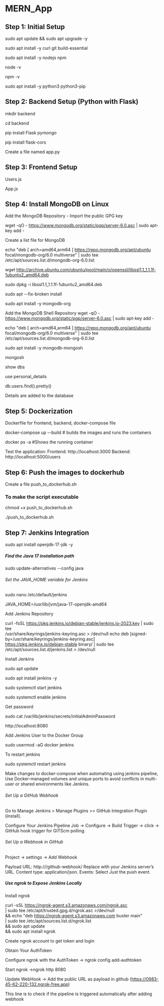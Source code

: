 # MERN_App


## Step 1: Initial Setup
sudo apt update && sudo apt upgrade -y

sudo apt install -y curl git build-essential

sudo apt install -y nodejs npm

node -v

npm -v

sudo apt install -y python3 python3-pip

## Step 2: Backend Setup (Python with Flask)
mkdir backend

cd backend

pip install Flask pymongo

pip install flask-cors

Create a file named app.py

## Step 3: Frontend Setup
Users.js

App.js

## Step 4: Install MongoDB on Linux
Add the MongoDB Repository - Import the public GPG key

wget -qO - https://www.mongodb.org/static/pgp/server-6.0.asc | sudo apt-key add -

Create a list file for MongoDB

echo "deb [ arch=amd64,arm64 ] https://repo.mongodb.org/apt/ubuntu focal/mongodb-org/6.0 multiverse" | sudo tee /etc/apt/sources.list.d/mongodb-org-6.0.list

wget http://archive.ubuntu.com/ubuntu/pool/main/o/openssl/libssl1.1_1.1.1f-1ubuntu2_amd64.deb

sudo dpkg -i libssl1.1_1.1.1f-1ubuntu2_amd64.deb

sudo apt --fix-broken install

sudo apt install -y mongodb-org

Add the MongoDB Shell Repository
wget -qO - https://www.mongodb.org/static/pgp/server-6.0.asc | sudo apt-key add -

echo "deb [ arch=amd64,arm64 ] https://repo.mongodb.org/apt/ubuntu focal/mongodb-org/6.0 multiverse" | sudo tee /etc/apt/sources.list.d/mongodb-org-6.0.list

sudo apt install -y mongodb-mongosh

mongosh

show dbs

use personal_details

db.users.find().pretty()

Details are added to the database

## Step 5: Dockerization

Dockerfile for frontend, backend, docker-compose file

docker-compose up --build # builds the images and runs the containers

docker ps -a #Shows the running container

Test the application:
Frontend: http://localhost:3000
Backend: http://localhost:5000/users

## Step 6: Push the images to dockerhub

Create a file push_to_dockerhub.sh

### To make the script executable
chmod +x push_to_dockerhub.sh

./push_to_dockerhub.sh

## Step 7: Jenkins Integration
sudo apt install openjdk-17-jdk -y

##### Find the Java 17 installation path
sudo update-alternatives --config java

###### Set the JAVA_HOME variable for Jenkins
sudo nano /etc/default/jenkins

JAVA_HOME=/usr/lib/jvm/java-17-openjdk-amd64

Add Jenkins Repository

curl -fsSL https://pkg.jenkins.io/debian-stable/jenkins.io-2023.key | sudo tee \
    /usr/share/keyrings/jenkins-keyring.asc > /dev/null
echo deb [signed-by=/usr/share/keyrings/jenkins-keyring.asc] \
    https://pkg.jenkins.io/debian-stable binary/ | sudo tee \
    /etc/apt/sources.list.d/jenkins.list > /dev/null

Install Jenkins

sudo apt update

sudo apt install jenkins -y

sudo systemctl start jenkins

sudo systemctl enable jenkins

Get password

sudo cat /var/lib/jenkins/secrets/initialAdminPassword

http://localhost:8080

Add Jenkins User to the Docker Group

sudo usermod -aG docker jenkins

To restart jenkins

sudo systemctl restart jenkins

Make changes to docker-compose when automating using jenkins pipeline,
Use Docker-managed volumes and unique ports to avoid conflicts in multi-user or shared environments like Jenkins.


###### Set Up a GitHub Webhook

Go to Manage Jenkins > Manage Plugins >> GitHub Integration Plugin (install).

Configure Your Jenkins Pipeline Job -> Configure -> Build Trigger -> click -> GitHub hook trigger for GITScm polling.

###### Set Up a Webhook in GitHub

Project -> settings -> Add Webhook

Payload URL: http://<your-jenkins-server>/github-webhook/
Replace <your-jenkins-server> with your Jenkins server’s URL.
Content type: application/json.
Events: Select Just the push event.

##### Use ngrok to Expose Jenkins Locally

Install ngrok 

curl -sSL https://ngrok-agent.s3.amazonaws.com/ngrok.asc \
  | sudo tee /etc/apt/trusted.gpg.d/ngrok.asc >/dev/null \
  && echo "deb https://ngrok-agent.s3.amazonaws.com buster main" \
  | sudo tee /etc/apt/sources.list.d/ngrok.list \
  && sudo apt update \
  && sudo apt install ngrok

Create ngrok account to get token and login

Obtain Your AuthToken

Configure ngrok with the AuthToken -> ngrok config add-authtoken <your-authtoken>

Start ngrok  ->ngrok http 8080

Update WebHook -> Add the public URL as payload in github (https://0983-45-62-220-132.ngrok-free.app)

This line is to check if the pipeline is triggered automatically after adding webhook